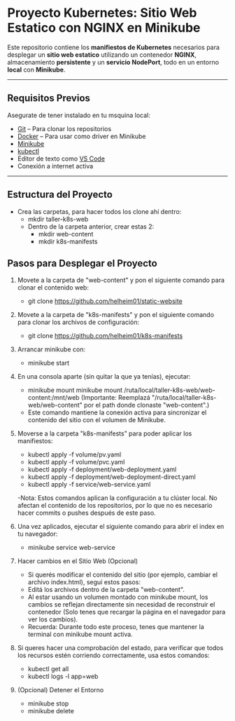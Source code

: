# Proyecto Kubernetes: Sitio Web Estatico con NGINX en Minikube

Este repositorio contiene los **manifiestos de Kubernetes** necesarios para desplegar un **sitio web estatico** utilizando un contenedor **NGINX**, almacenamiento **persistente** y un **servicio NodePort**, todo en un entorno **local** con **Minikube**.

---

## Requisitos Previos

Asegurate de tener instalado en tu msquina local:

- [Git](https://git-scm.com/) – Para clonar los repositorios
- [Docker](https://www.docker.com/) – Para usar como driver en Minikube
- [Minikube](https://minikube.sigs.k8s.io/docs/start/)
- [kubectl](https://kubernetes.io/docs/tasks/tools/)
- Editor de texto como [VS Code](https://code.visualstudio.com/)
- Conexión a internet activa

---

## Estructura del Proyecto

- Crea las carpetas, para hacer todos los clone ahí dentro:
    - mkdir taller-k8s-web
    - Dentro de la carpeta anterior, crear estas 2: 
        - mkdir web-content
        - mkdir k8s-manifests


## Pasos para Desplegar el Proyecto

1) Movete a la carpeta de "web-content" y pon el siguiente comando para clonar el contenido web:
     - git clone https://github.com/helheim01/static-website

2) Movete a la carpeta de "k8s-manifests" y pon el siguiente comando para clonar los archivos de configuración: 
    - git clone https://github.com/helheim01/k8s-manifests

3) Arrancar minikube con: 
    - minikube start

4) En una consola aparte (sin quitar la que ya tenías), ejecutar: 
    - minikube mount minikube mount /ruta/local/taller-k8s-web/web-content:/mnt/web (Importante: Reemplazá "/ruta/local/taller-k8s-web/web-content" por el path donde clonaste "web-content".)
    - Este comando mantiene la conexión activa para sincronizar el contenido del sitio con el volumen de Minikube.

5) Moverse a la carpeta "k8s-manifests" para poder aplicar los manifiestos:
    - kubectl apply -f volume/pv.yaml
    - kubectl apply -f volume/pvc.yaml
    - kubectl apply -f deployment/web-deployment.yaml
    - kubectl apply -f deployment/web-deployment-direct.yaml
    - kubectl apply -f service/web-service.yaml

    -Nota: Estos comandos aplican la configuración a tu clúster local. No afectan el contenido de los repositorios, por lo que no es necesario hacer commits o pushes después de este paso.

6) Una vez aplicados, ejecutar el siguiente comando para abrir el index en tu navegador: 
    - minikube service web-service

7) Hacer cambios en el Sitio Web (Opcional)
    - Si querés modificar el contenido del sitio (por ejemplo, cambiar el archivo index.html), seguí estos pasos:
    - Editá los archivos dentro de la carpeta "web-content".
    - Al estar usando un volumen montado con minikube mount, los cambios se reflejan directamente sin necesidad de reconstruir el contenedor (Solo tenes que recargar la página en el navegador para ver los cambios).
    - Recuerda: Durante todo este proceso, tenes que mantener la terminal con minikube mount activa.

8) Si queres hacer una comprobación del estado, para verificar que todos los recursos estén corriendo correctamente, usa estos comandos:
    - kubectl get all
    - kubectl logs -l app=web

9) (Opcional) Detener el Entorno
    - minikube stop
    - minikube delete
